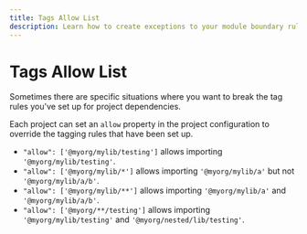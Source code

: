 ```yaml
---
title: Tags Allow List
description: Learn how to create exceptions to your module boundary rules by configuring allow lists that permit specific imports that would otherwise be restricted.
---
```


# Tags Allow List

Sometimes there are specific situations where you want to break the tag rules you've set up for project dependencies.

Each project can set an `allow` property in the project configuration to override the tagging rules that have been set up.

- `"allow": ['@myorg/mylib/testing']` allows importing `'@myorg/mylib/testing'`.
- `"allow": ['@myorg/mylib/*']` allows importing `'@myorg/mylib/a'` but not `'@myorg/mylib/a/b'`.
- `"allow": ['@myorg/mylib/**']` allows importing `'@myorg/mylib/a'` and `'@myorg/mylib/a/b'`.
- `"allow": ['@myorg/**/testing']` allows importing `'@myorg/mylib/testing'` and `'@myorg/nested/lib/testing'`.
